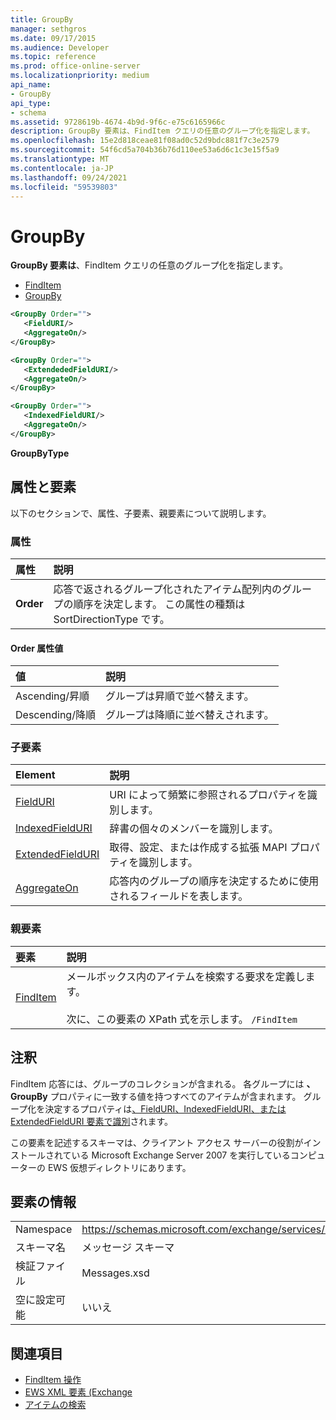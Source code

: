 ```yaml
---
title: GroupBy
manager: sethgros
ms.date: 09/17/2015
ms.audience: Developer
ms.topic: reference
ms.prod: office-online-server
ms.localizationpriority: medium
api_name:
- GroupBy
api_type:
- schema
ms.assetid: 9728619b-4674-4b9d-9f6c-e75c6165966c
description: GroupBy 要素は、FindItem クエリの任意のグループ化を指定します。
ms.openlocfilehash: 15e2d818ceae81f08ad0c52d9bdc881f7c3e2579
ms.sourcegitcommit: 54f6cd5a704b36b76d110ee53a6d6c1c3e15f5a9
ms.translationtype: MT
ms.contentlocale: ja-JP
ms.lasthandoff: 09/24/2021
ms.locfileid: "59539803"
---
```

# <a name="groupby"></a>GroupBy

**GroupBy 要素は**、FindItem クエリの任意のグループ化を指定します。 
  
- [FindItem](finditem.md)
- [GroupBy](groupby.md)
  
```xml
<GroupBy Order="">
   <FieldURI/>
   <AggregateOn/>
</GroupBy>
```

```xml
<GroupBy Order="">
   <ExtendededFieldURI/>
   <AggregateOn/>
</GroupBy>
```

```xml
<GroupBy Order="">
   <IndexedFieldURI/>
   <AggregateOn/>
</GroupBy>
```

**GroupByType**

## <a name="attributes-and-elements"></a>属性と要素

以下のセクションで、属性、子要素、親要素について説明します。
  
### <a name="attributes"></a>属性

|**属性**|**説明**|
|:-----|:-----|
|**Order** <br/> | 応答で返されるグループ化されたアイテム配列内のグループの順序を決定します。 この属性の種類は SortDirectionType です。  <br/> |
   
#### <a name="order-attribute-values"></a>Order 属性値

|**値**|**説明**|
|:-----|:-----|
|Ascending/昇順  <br/> |グループは昇順で並べ替えます。  <br/> |
|Descending/降順  <br/> |グループは降順に並べ替えされます。  <br/> |
   
### <a name="child-elements"></a>子要素

|**Element**|**説明**|
|:-----|:-----|
|[FieldURI](fielduri.md) <br/> |URI によって頻繁に参照されるプロパティを識別します。  <br/> |
|[IndexedFieldURI](indexedfielduri.md) <br/> |辞書の個々のメンバーを識別します。  <br/> |
|[ExtendedFieldURI](extendedfielduri.md) <br/> |取得、設定、または作成する拡張 MAPI プロパティを識別します。  <br/> |
|[AggregateOn](aggregateon.md) <br/> |応答内のグループの順序を決定するために使用されるフィールドを表します。  <br/> |
   
### <a name="parent-elements"></a>親要素

|**要素**|**説明**|
|:-----|:-----|
|[FindItem](finditem.md) <br/> |メールボックス内のアイテムを検索する要求を定義します。  <br/><br/> 次に、この要素の XPath 式を示します。  `/FindItem` <br/> |
   
## <a name="remarks"></a>注釈

FindItem 応答には、グループのコレクションが含まれる。 各グループには **、GroupBy** プロパティに一致する値を持つすべてのアイテムが含まれます。 グループ化を決定するプロパティは[、FieldURI、IndexedFieldURI、](fielduri.md)[または ExtendedFieldURI 要素で識別](extendedfielduri.md)されます。 [](indexedfielduri.md) 
  
この要素を記述するスキーマは、クライアント アクセス サーバーの役割がインストールされている Microsoft Exchange Server 2007 を実行しているコンピューターの EWS 仮想ディレクトリにあります。
  
## <a name="element-information"></a>要素の情報

|||
|:-----|:-----|
|Namespace  <br/> |https://schemas.microsoft.com/exchange/services/2006/messages  <br/> |
|スキーマ名  <br/> |メッセージ スキーマ  <br/> |
|検証ファイル  <br/> |Messages.xsd  <br/> |
|空に設定可能  <br/> |いいえ  <br/> |
   
## <a name="see-also"></a>関連項目

- [FindItem 操作](finditem-operation.md)
- [EWS XML 要素 (Exchange](ews-xml-elements-in-exchange.md)
- [アイテムの検索](https://msdn.microsoft.com/library/63af1f9c-464b-4fca-9ae3-3d60f24ca93c%28Office.15%29.aspx)

